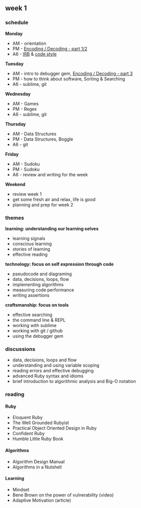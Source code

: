 ## week 1

### schedule

**Monday**
- AM - orientation
- PM - [Encoding / Decoding - part 1/2](https://github.com/banana-slugs-2014/week-1-challenge-encoding-decoding)
- A6 - [IRB](http://www.rubyinside.com/irb-lets-bone-up-on-the-interactive-ruby-shell-1771.html) & [code style](https://github.com/airbnb/ruby)

**Tuesday**
- AM - intro to debugger gem, [Encoding / Decoding - part 3](https://github.com/banana-slugs-2014/week-1-challenge-encoding-decoding)
- PM - how to think about software, Sorting & Searching
- A6 - sublime, git

**Wednesday**
- AM - Games
- PM - Regex
- A6 - sublime, git

**Thursday**
- AM - Data Structures
- PM - Data Structures, Boggle
- A6 - git

**Friday**
- AM - Sudoku
- PM - Sudoku
- A6 - review and writing for the week

**Weekend**
- review week 1
- get some fresh air and relax, life is good
- planning and prep for week 2

### themes

**learning: understanding our learning selves**
- learning signals
- conscious learning
- stories of learning
- effective reading

**technology: focus on self expression through code**
- pseudocode and diagraming
- data, decisions, loops, flow
- implementing algorithms
- measuring code performance
- writing assertions

**craftsmanship: focus on tools**
- effective searching
- the command line & REPL
- working with sublime
- working with git / github
- using the debugger gem

### discussions

- data, decisions, loops and flow
- understanding and using variable scoping
- reading errors and effective debugging
- advanced Ruby syntax and idioms
- brief introduction to algorithmic analysis and Big-O notation

### reading

#### Ruby

- Eloquent Ruby
- The Well Grounded Rubyist
- Practical Object Oriented Design in Ruby
- Confident Ruby
- Humble Little Ruby Book

#### Algorithms

- Algorithm Design Manual
- Algorithms in a Nutshell

#### Learning

- Mindset
- Bene Brown on the power of vulnerability (video)
- Adaptive Motivation (article)


